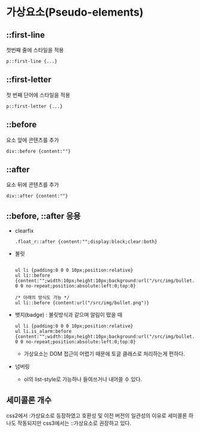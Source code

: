 # 가상요소(Pseudo-elements)

## ::first-line

첫번째 줄에 스타일을 적용
```
p::first-line {...}
```

## ::first-letter
첫 번째 단어에 스타일을 적용

```
p::first-letter {...}
```


## ::before

요소 앞에 콘텐츠를 추가

```
div::before {content:""}
```

## ::after
요소 뒤에 콘텐츠를 추가

```
div::after {content:""}
```

## ::before, ::after 응용

* clearfix

    ```
    .float_r::after {content:"";display:block;clear:both}
    ```


* 불릿

    ```

    ul li {padding:0 0 0 10px;position:relative}  
    ul li::before {content:"";width:10px;height:10px;background:url("/src/img/bullet.png") 0 0 no-repeat;position:absolute:left:0;top:0}   

    /* 아래의 방식도 가능 */
    ul li::before {content:url("/src/img/bullet.png")}  
    
    ```
    

* 뱃지(badge) : 불릿방식과 같으며 알림이 떴을 때 

    ```
    ul li {padding:0 0 0 10px;position:relative}  
    ul li.is_alarm:before {content:"";width:10px;height:10px;background:url("/src/img/bullet.png") 0 0 no-repeat;position:absolute:left:0;top:0}   
    ```

    * 가상요소는 DOM 접근이 어렵기 때문에 토글 클래스로 처리하는게 편하다.

* 넘버링
    * ol의 list-style로 가능하나 들여쓰거나 내어쓸 수 있다.



## 세미콜론 개수

css2에서 :가상요소로 등장하였고 호환성 및 이전 버전의 일관성의 이유로 세미콜론 하나도 작동되지만 css3에서는 ::가상요소로 권장하고 있다.




